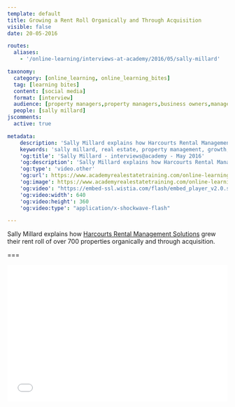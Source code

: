 ```yaml
---
template: default
title: Growing a Rent Roll Organically and Through Acquisition
visible: false
date: 20-05-2016

routes:
  aliases:
    - '/online-learning/interviews-at-academy/2016/05/sally-millard'

taxonomy:
  category: [online_learning, online_learning_bites]
  tag: [learning bites]
  content: [social media]
  format: [interview]
  audience: [property managers,property managers,business owners,managers]
  people: [sally millard]
jscomments:
  active: true

metadata:
    description: 'Sally Millard explains how Harcourts Rental Management Solutions grew their rent roll of over 700 properties organically and through acquisition.'
    keywords: 'sally millard, real estate, property management, growth, rent roll'
    'og:title': 'Sally Millard - interviews@academy - May 2016'
    'og:description': 'Sally Millard explains how Harcourts Rental Management Solutions grew their rent roll of over 700 properties organically and through acquisition.'
    'og:type': 'video.other'
    'og:url': https://www.academyrealestatetraining.com/online-learning/bites/2016/05/20/sally-millard#pk_campaign=Social-2016-05
    'og:image': https://www.academyrealestatetraining.com/online-learning/bites/2016/05/20/sally-millard/sally-millard.jpg
    'og:video': "https://embed-ssl.wistia.com/flash/embed_player_v2.0.swf?videoUrl=http%3A%2F%2Fembed.wistia.com%2Fdeliveries%2F5a83e550d248cab1c2d55b061820b9e68ba9af54.bin&stillUrl=https%3A%2F%2Fembed-ssl.wistia.com%2Fdeliveries%2F73ef6033b695545462cc19c0ce4a6aeb83d2b206.bin&controlsVisibleOnLoad=false&unbufferedSeek=true&autoLoad=false&autoPlay=true&endVideoBehavior=default&showVolume=true&embedServiceURL=http%3A%2F%2Fdistillery.wistia.com%2Fx&accountKey=wistia-production_341965&mediaID=wistia-production_20379335&mediaDuration=215.445&fullscreenDisabled=false&customColor=00adef"
    'og:video:width': 640
    'og:video:height': 360
    'og:video:type': "application/x-shockwave-flash"

---
```


Sally Millard explains how [Harcourts Rental Management Solutions](http://solutions.harcourts.com.au/Profile/Harcourts-Rental-Management-Solutions) grew their rent roll of over 700 properties organically and through acquisition.

===

<div class="wistia_responsive_padding" style="padding:56.25% 0 28px 0;position:relative;"><div class="wistia_responsive_wrapper" style="height:100%;left:0;position:absolute;top:0;width:100%;"><iframe src="//fast.wistia.net/embed/iframe/lnfjmap8g3?videoFoam=true" allowtransparency="true" frameborder="0" scrolling="no" class="wistia_embed" name="wistia_embed" allowfullscreen mozallowfullscreen webkitallowfullscreen oallowfullscreen msallowfullscreen width="100%" height="100%"></iframe></div></div>
<script src="//fast.wistia.net/assets/external/E-v1.js" async></script>
